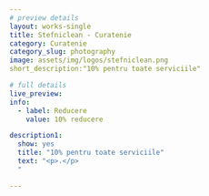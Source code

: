 ```yaml
---
# preview details
layout: works-single
title: Stefniclean - Curatenie
category: Curatenie
category_slug: photography
image: assets/img/logos/stefniclean.png
short_description:"10% pentru toate serviciile"

# full details
live_preview:
info:
  - label: Reducere
    value: 10% reducere

description1:
  show: yes
  title: "10% pentru toate serviciile"
  text: "<p>.</p>
  "

---
```


